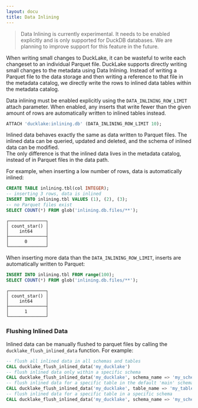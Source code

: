```yaml
---
layout: docu
title: Data Inlining
---
```


> Data Inlining is currently experimental. It needs to be enabled explicitly and is only supported for DuckDB databases. We are planning to improve support for this feature in the future.

When writing small changes to DuckLake, it can be wasteful to write each changeset to an individual Parquet file.
DuckLake supports directly writing small changes to the metadata using Data Inlining.
Instead of writing a Parquet file to the data storage and then writing a reference to that file in the metadata catalog, we directly write the rows to inlined data tables within the metadata catalog.

Data inlining must be enabled explicitly using the `DATA_INLINING_ROW_LIMIT` attach parameter.
When enabled, any inserts that write fewer than the given amount of rows are automatically written to inlined tables instead.

```sql
ATTACH 'ducklake:inlining.db' (DATA_INLINING_ROW_LIMIT 10);
``` 

Inlined data behaves exactly the same as data written to Parquet files.
The inlined data can be queried, updated and deleted, and the schema of inlined data can be modified.  
The only difference is that the inlined data lives in the metadata catalog, instead of in Parquet files in the data path.

For example, when inserting a low number of rows, data is automatically inlined:

```sql
CREATE TABLE inlining.tbl(col INTEGER);
-- inserting 3 rows, data is inlined
INSERT INTO inlining.tbl VALUES (1), (2), (3);
-- no Parquet files exist
SELECT COUNT(*) FROM glob('inlining.db.files/**');
```
```
┌──────────────┐
│ count_star() │
│    int64     │
├──────────────┤
│      0       │
└──────────────┘
```

When inserting more data than the `DATA_INLINING_ROW_LIMIT`, inserts are automatically written to Parquet:

```sql
INSERT INTO inlining.tbl FROM range(100);
SELECT COUNT(*) FROM glob('inlining.db.files/**');
```
```
┌──────────────┐
│ count_star() │
│    int64     │
├──────────────┤
│      1       │
└──────────────┘
```

### Flushing Inlined Data

Inlined data can be manually flushed to parquet files by calling the `ducklake_flush_inlined_data` function. For example:
```sql
-- flush all inlined data in all schemas and tables
CALL ducklake_flush_inlined_data('my_ducklake')
-- flush inlined data only within a specific schema
CALL ducklake_flush_inlined_data('my_ducklake', schema_name => 'my_schema')
-- flush inlined data for a specific table in the default 'main' schema
CALL ducklake_flush_inlined_data('my_ducklake', table_name => 'my_table')
-- flush inlined data for a specific table in a specific schema
CALL ducklake_flush_inlined_data('my_ducklake', schema_name => 'my_schema', table_name => 'my_table')
```
